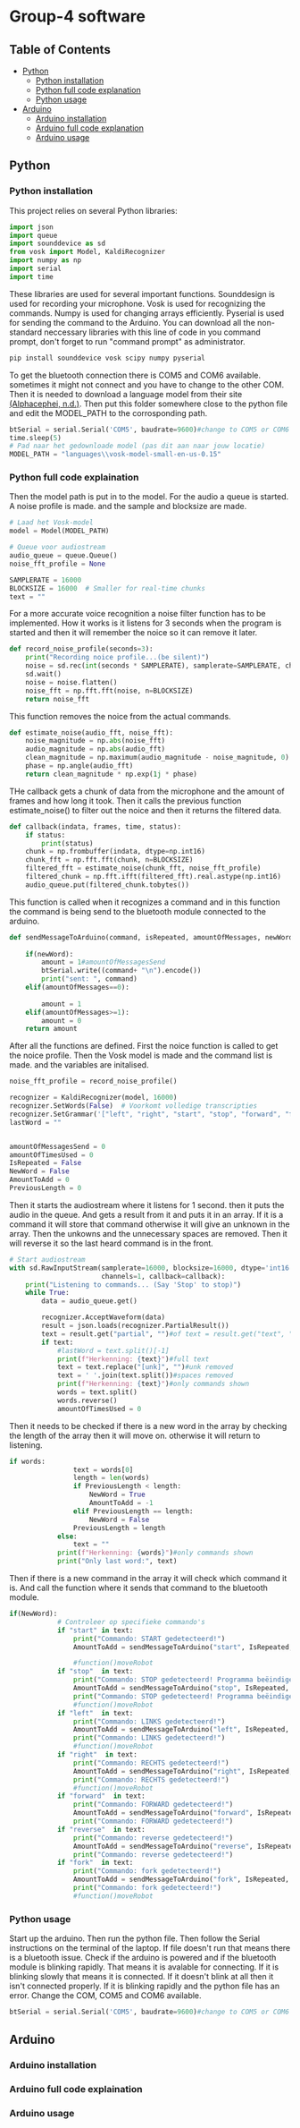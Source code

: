 # Group-4 software


## Table of Contents
- [Python](#python)
  - [Python installation](#Python-installation)
  - [Python full code explanation](#Python-full-code-explanation)
  - [Python usage](#Python-usage)
- [Arduino](#Arduino)
  - [Arduino installation](#Arduino-installation)
  - [Arduino full code explanation](#Arduino-full-code-explanation)
  - [Arduino usage](#Arduino-usage)

## Python
### Python installation

This project relies on several Python libraries:

```python
import json
import queue
import sounddevice as sd
from vosk import Model, KaldiRecognizer
import numpy as np
import serial
import time
```
These libraries are used for several important functions. Sounddesign is used for recording your microphone. Vosk is used for recognizing the commands. Numpy is used for changing arrays efficiently. Pyserial is used for sending the command to the Arduino. You can download all the non-standard neccessary libraries with this line of code in you command prompt, don't forget to run "command prompt" as administrator.

```cmd
pip install sounddevice vosk scipy numpy pyserial
```

To get the bluetooth connection there is COM5 and COM6 available. sometimes it might not connect and you have to change to the other COM.
Then it is needed to download a language model from their site [(Alphacephei, n.d.)](https://alphacephei.com/vosk/models). Then put this folder somewhere close to the python file and edit the MODEL_PATH to the corrosponding path.
```python
btSerial = serial.Serial('COM5', baudrate=9600)#change to COM5 or COM6 if not working
time.sleep(5)
# Pad naar het gedownloade model (pas dit aan naar jouw locatie)
MODEL_PATH = "languages\\vosk-model-small-en-us-0.15"
```

### Python full code explaination

Then the model path is put in to the model. For the audio a queue is started. A noise profile is made. and the sample and blocksize are made.
```python
# Laad het Vosk-model
model = Model(MODEL_PATH)

# Queue voor audiostream
audio_queue = queue.Queue()
noise_fft_profile = None

SAMPLERATE = 16000
BLOCKSIZE = 16000  # Smaller for real-time chunks
text = ""
```

For a more accurate voice recognition a noise filter function has to be implemented. How it works is it listens for 3 seconds when the program is started and then it will remember the noice so it can remove it later.
```python
def record_noise_profile(seconds=3):
    print("Recording noice profile...(be silent)")
    noise = sd.rec(int(seconds * SAMPLERATE), samplerate=SAMPLERATE, channels=1, dtype='int16')
    sd.wait()
    noise = noise.flatten()
    noise_fft = np.fft.fft(noise, n=BLOCKSIZE)
    return noise_fft
```
This function removes the noice from the actual commands.
```python
def estimate_noise(audio_fft, noise_fft):
    noise_magnitude = np.abs(noise_fft)
    audio_magnitude = np.abs(audio_fft)
    clean_magnitude = np.maximum(audio_magnitude - noise_magnitude, 0)
    phase = np.angle(audio_fft)
    return clean_magnitude * np.exp(1j * phase)
```

THe callback gets a chunk of data from the microphone and the amount of frames and how long it took. Then it calls the previous function estimate_noise() to filter out the noice and then it returns the filtered data.
```python
def callback(indata, frames, time, status):
    if status:
        print(status)
    chunk = np.frombuffer(indata, dtype=np.int16)
    chunk_fft = np.fft.fft(chunk, n=BLOCKSIZE)
    filtered_fft = estimate_noise(chunk_fft, noise_fft_profile)
    filtered_chunk = np.fft.ifft(filtered_fft).real.astype(np.int16)
    audio_queue.put(filtered_chunk.tobytes())
```

This function is called when it recognizes a command and in this function the command is being send to the bluetooth module connected to the arduino.
```python
def sendMessageToArduino(command, isRepeated, amountOfMessages, newWord):
    
    if(newWord):
        amount = 1#amountOfMessagesSend
        btSerial.write((command+ "\n").encode())
        print("sent: ", command)
    elif(amountOfMessages==0):
        
        amount = 1
    elif(amountOfMessages>=1):
        amount = 0
    return amount
```
After all the functions are defined. First the noice function is called to get the noice profile. Then the Vosk model is made and the command list is made. and the variables are initalised.
```python
noise_fft_profile = record_noise_profile()

recognizer = KaldiRecognizer(model, 16000)
recognizer.SetWords(False)  # Voorkomt volledige transcripties
recognizer.SetGrammar('["left", "right", "start", "stop", "forward", "fork", "reverse", "[unk]"]')
lastWord = ""


amountOfMessagesSend = 0
amountOfTimesUsed = 0
IsRepeated = False
NewWord = False
AmountToAdd = 0
PreviousLength = 0
```
Then it starts the audiostream where it listens for 1 second. then it puts the audio in the queue. And gets a result from it and puts it in an array. If it is a command it will store that command otherwise  it will give an unknown in the array. Then the unkowns and the unnecessary spaces are removed. Then it will reverse it so the last heard command is in the front.
```python
# Start audiostream
with sd.RawInputStream(samplerate=16000, blocksize=16000, dtype='int16',
                       channels=1, callback=callback):
    print("Listening to commands... (Say 'Stop' to stop)")
    while True:
        data = audio_queue.get()

        recognizer.AcceptWaveform(data)
        result = json.loads(recognizer.PartialResult())
        text = result.get("partial", "")#of text = result.get("text", "").strip()
        if text:
            #lastWord = text.split()[-1]
            print(f"Herkenning: {text}")#full text
            text = text.replace("[unk]", "")#unk removed
            text = ' '.join(text.split())#spaces removed
            print(f"Herkenning: {text}")#only commands shown
            words = text.split()
            words.reverse()
            amountOfTimesUsed = 0 
```
Then it needs to be checked if there is a new word in the array by checking the length of the array then it will move on. otherwise it will return to listening.
```python
if words:
                text = words[0]
                length = len(words)
                if PreviousLength < length:
                    NewWord = True
                    AmountToAdd = -1
                elif PreviousLength == length:
                    NewWord = False
                PreviousLength = length
            else:
                text = ""
            print(f"Herkenning: {words}")#only commands shown
            print("Only last word:", text)
```
Then if there is a new command in the array it will check which command it is. And call the function where it sends that command to the bluetooth module.
```python
if(NewWord):
            # Controleer op specifieke commando's
            if "start" in text:
                print("Commando: START gedetecteerd!")
                AmountToAdd = sendMessageToArduino("start", IsRepeated, amountOfMessagesSend, NewWord)

                #function()moveRobot
            if "stop"  in text:
                print("Commando: STOP gedetecteerd! Programma beëindigen...")
                AmountToAdd = sendMessageToArduino("stop", IsRepeated, amountOfMessagesSend, NewWord)
                print("Commando: STOP gedetecteerd! Programma beëindigen...")
                #function()moveRobot
            if "left"  in text:
                print("Commando: LINKS gedetecteerd!")
                AmountToAdd = sendMessageToArduino("left", IsRepeated, amountOfMessagesSend, NewWord)
                print("Commando: LINKS gedetecteerd!")
                #function()moveRobot
            if "right"  in text:
                print("Commando: RECHTS gedetecteerd!")
                AmountToAdd = sendMessageToArduino("right", IsRepeated, amountOfMessagesSend, NewWord)
                print("Commando: RECHTS gedetecteerd!")
                #function()moveRobot
            if "forward"  in text:
                print("Commando: FORWARD gedetecteerd!")
                AmountToAdd = sendMessageToArduino("forward", IsRepeated, amountOfMessagesSend, NewWord)
                print("Commando: FORWARD gedetecteerd!")
            if "reverse"  in text:
                print("Commando: reverse gedetecteerd!")
                AmountToAdd = sendMessageToArduino("reverse", IsRepeated, amountOfMessagesSend, NewWord)
                print("Commando: reverse gedetecteerd!")
            if "fork"  in text:
                print("Commando: fork gedetecteerd!")
                AmountToAdd = sendMessageToArduino("fork", IsRepeated, amountOfMessagesSend, NewWord)
                print("Commando: fork gedetecteerd!")
                #function()moveRobot
```

### Python usage

Start up the arduino. Then run the python file. Then follow the Serial instructions on the terminal of the laptop. If file doesn't run that means there is a bluetooth issue. Check if the arduino is powered and if the bluetooth module is blinking rapidly. That means it is avalable for connecting. If it is blinking slowly that means it is connected. If it doesn't blink at all then it isn't connected properly. If it is blinking rapidly and the python file has an error. Change the COM, COM5 and COM6 available.
```python
btSerial = serial.Serial('COM5', baudrate=9600)#change to COM5 or COM6 if not working
```

## Arduino

### Arduino installation

### Arduino full code explaination
### Arduino usage
